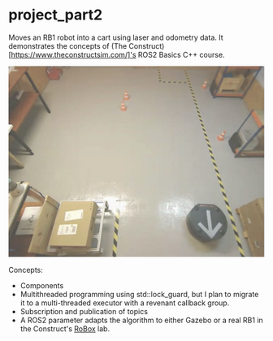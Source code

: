 # project_part2

Moves an RB1 robot into a cart using laser and odometry data. It demonstrates the concepts of
(The Construct)[https://www.theconstructsim.com/]'s ROS2 Basics C++ course.

![RB-1 Robot moving toward a cart](rb1_warehouse.png "RB-1 Robot moving toward a cart")

Concepts:
- Components
- Multithreaded programming using std::lock_guard, but I plan to migrate it to a multi-threaded executor with a revenant callback group.
- Subscription and publication of topics
- A ROS2 parameter adapts the algorithm to either Gazebo or a real RB1 in the Construct's [RoBox](https://www.theconstructsim.com/robox/) lab.
